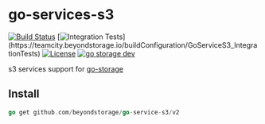 # go-services-s3

[![Build Status](https://github.com/beyondstorage/go-service-s3/workflows/Unit%20Test/badge.svg?branch=master)](https://github.com/beyondstorage/go-service-s3/actions?query=workflow%3A%22Unit+Test%22)
[![Integration Tests](https://teamcity.beyondstorage.io/app/rest/builds/buildType:(id:GoServiceS3_IntegrationTests)/statusIcon)](https://teamcity.beyondstorage.io/buildConfiguration/GoServiceS3_IntegrationTests)
[![License](https://img.shields.io/badge/license-apache%20v2-blue.svg)](https://github.com/Xuanwo/storage/blob/master/LICENSE)
[![go storage dev](https://img.shields.io/matrix/go-service-s3:aos.dev.svg?server_fqdn=chat.aos.dev&label=%23go-service-s3%3Aaos.dev&logo=matrix)](https://matrix.to/#/#go-service-s3:aos.dev)

s3 services support for [go-storage](https://github.com/beyondstorage/go-storage)

## Install

```go
go get github.com/beyondstorage/go-service-s3/v2
```
